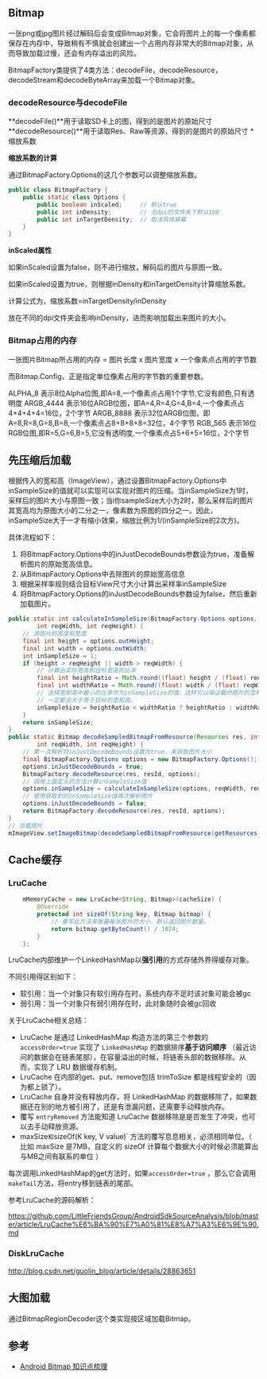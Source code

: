 ## Bitmap

一张png或jpg图片经过解码后会变成Bitmap对象，它会将图片上的每一个像素都保存在内存中，导致稍有不慎就会创建出一个占用内存非常大的Bitmap对象，从而导致加载过慢，还会有内存溢出的风险。

BitmapFactory类提供了4类方法：decodeFile，decodeResource，decodeStream和decodeByteArray来加载一个Bitmap对象。

### decodeResource与decodeFile

**decodeFile()**用于读取SD卡上的图，得到的是图片的原始尺寸 
**decodeResource()**用于读取Res、Raw等资源，得到的是图片的原始尺寸 * 缩放系数

**缩放系数的计算**

通过BitmapFactory.Options的这几个参数可以调整缩放系数。

```java
public class BitmapFactory {
    public static class Options {
        public boolean inScaled;     // 默认true
        public int inDensity;        // 无dpi的文件夹下默认160
        public int inTargetDensity;  // 取决具体屏幕
    }
}
```

**inScaled属性**

如果inScaled设置为false，则不进行缩放，解码后的图片与原图一致。

如果inScaled设置为true，则根据inDensity和inTargetDensity计算缩放系数。

计算公式为，缩放系数=inTargetDensity/inDensity

放在不同的dpi文件夹会影响inDensity，进而影响加载出来图片的大小。

### Bitmap占用的内存

一张图片Bitmap所占用的内存 = 图片长度 x 图片宽度 x 一个像素点占用的字节数

而Bitmap.Config，正是指定单位像素占用的字节数的重要参数。

ALPHA_8 
表示8位Alpha位图,即A=8,一个像素点占用1个字节,它没有颜色,只有透明度 
ARGB_4444 
表示16位ARGB位图，即A=4,R=4,G=4,B=4,一个像素点占4+4+4+4=16位，2个字节 
ARGB_8888 
表示32位ARGB位图，即A=8,R=8,G=8,B=8,一个像素点占8+8+8+8=32位，4个字节 
RGB_565 
表示16位RGB位图,即R=5,G=6,B=5,它没有透明度,一个像素点占5+6+5=16位，2个字节

## 先压缩后加载

根据传入的宽和高（ImageView），通过设置BitmapFactory.Options中inSampleSize的值就可以实现可以实现对图片的压缩。当inSampleSize为1时，采样后的图片大小与原图一致；当i你sampleSize大小为2时，那么采样后的图片其宽高均为原图大小的二分之一，像素数为原图的四分之一。因此，inSampleSize大于一才有缩小效果，缩放比例为1/(inSampleSize的2次方)。

具体流程如下：

1. 将BitmapFactory.Options中的inJustDecodeBounds参数设为true，准备解析图片的原始宽高信息。
2. 从BitmapFactory.Options中去除图片的原始宽高信息
3. 根据采样率规则结合目标View尺寸大小计算出采样率inSampleSize
4. 将BitmapFactory.Options的inJustDecodeBounds参数设为false，然后重新加载图片。

```java
public static int calculateInSampleSize(BitmapFactory.Options options,  
        int reqWidth, int reqHeight) {  
    // 源图片的高度和宽度  
    final int height = options.outHeight;  
    final int width = options.outWidth;  
    int inSampleSize = 1;  
    if (height > reqHeight || width > reqWidth) {  
        // 计算出实际宽高和目标宽高的比率  
        final int heightRatio = Math.round((float) height / (float) reqHeight);  
        final int widthRatio = Math.round((float) width / (float) reqWidth);  
        // 选择宽和高中最小的比率作为inSampleSize的值，这样可以保证最终图片的宽和高  
        // 一定都会大于等于目标的宽和高。  
        inSampleSize = heightRatio < widthRatio ? heightRatio : widthRatio;  
    }  
    return inSampleSize;  
}  
public static Bitmap decodeSampledBitmapFromResource(Resources res, int resId,  
        int reqWidth, int reqHeight) {  
    // 第一次解析将inJustDecodeBounds设置为true，来获取图片大小  
    final BitmapFactory.Options options = new BitmapFactory.Options();  
    options.inJustDecodeBounds = true;  
    BitmapFactory.decodeResource(res, resId, options);  
    // 调用上面定义的方法计算inSampleSize值  
    options.inSampleSize = calculateInSampleSize(options, reqWidth, reqHeight);  
    // 使用获取到的inSampleSize值再次解析图片  
    options.inJustDecodeBounds = false;  
    return BitmapFactory.decodeResource(res, resId, options);  
}  
// 加载图片
mImageView.setImageBitmap(decodeSampledBitmapFromResource(getResources(), R.id.myimage, 100, 100));
```

## Cache缓存

### LruCache

```java
    mMemoryCache = new LruCache<String, Bitmap>(cacheSize) {  
        @Override  
        protected int sizeOf(String key, Bitmap bitmap) {  
            // 重写此方法来衡量每张图片的大小，默认返回图片数量。  
            return bitmap.getByteCount() / 1024;  
        }  
    };  
```

LruCache内部维护一个LinkedHashMap以**强引用**的方式存储外界得缓存对象。

不同引用得区别如下：

- 软引用：当一个对象只有软引用存在时，系统内存不足时该对象可能会被gc
- 弱引用：当一个对象只有弱引用存在时，此对象随时会被gc回收

关于LruCache相关总结：

- LruCache 是通过 LinkedHashMap 构造方法的第三个参数的 `accessOrder=true` 实现了 `LinkedHashMap` 的数据排序**基于访问顺序** （最近访问的数据会在链表尾部），在容量溢出的时候，将链表头部的数据移除。从而，实现了 LRU 数据缓存机制。
- LruCache 在内部的get、put、remove包括 trimToSize 都是线程安全的（因为都上锁了）。
- LruCache 自身并没有释放内存，将 LinkedHashMap 的数据移除了，如果数据还在别的地方被引用了，还是有泄漏问题，还需要手动释放内存。
- 覆写 `entryRemoved` 方法能知道 LruCache 数据移除是是否发生了冲突，也可以去手动释放资源。
- maxSize` 和 `sizeOf(K key, V value)` 方法的覆写息息相关，必须相同单位。（ 比如 maxSize 是7MB，自定义的 sizeOf 计算每个数据大小的时候必须能算出与MB之间有联系的单位 ）

每次调用LinkedHashMap的get方法时，如果`accessOrder=true` ，那么它会调用`makeTail`方法，将entry移到链表的尾部。

参考LruCache的源码解析：

https://github.com/LittleFriendsGroup/AndroidSdkSourceAnalysis/blob/master/article/LruCache%E6%BA%90%E7%A0%81%E8%A7%A3%E6%9E%90.md

### DiskLruCache

http://blog.csdn.net/guolin_blog/article/details/28863651

## 大图加载

通过BitmapRegionDecoder这个类实现按区域加载Bitmap。



## 参考

- [Android Bitmap 知识点梳理](http://blog.csdn.net/u012124438/article/details/72614602)